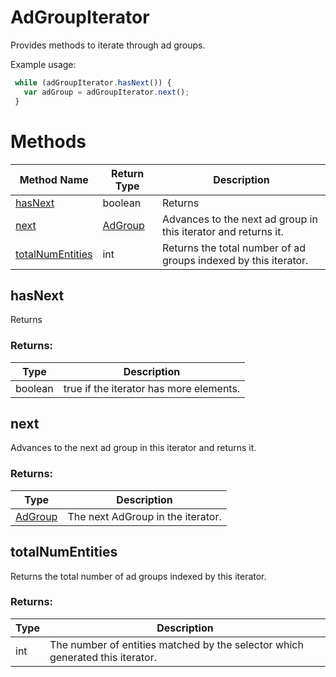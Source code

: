 # AdGroupIterator
Provides methods to iterate through ad groups.

Example usage:
```javascript
 while (adGroupIterator.hasNext()) {
   var adGroup = adGroupIterator.next();
 }
```

# Methods
|Method Name|Return Type|Description|
|-|-|-
[hasNext](#hasnext)|boolean|Returns <br />
[next](#next)|[AdGroup](./AdGroup)|Advances to the next ad group in this iterator and returns it.<br />
[totalNumEntities](#totalnumentities)|int|Returns the total number of ad groups indexed by this iterator.<br />

## <a name="hasnext"></a>hasNext
Returns 

### Returns:
|Type|Description|
|-|-
boolean|true if the iterator has more elements.

## <a name="next"></a>next
Advances to the next ad group in this iterator and returns it.

### Returns:
|Type|Description|
|-|-
[AdGroup](./AdGroup)|The next AdGroup in the iterator.

## <a name="totalnumentities"></a>totalNumEntities
Returns the total number of ad groups indexed by this iterator.

### Returns:
|Type|Description|
|-|-
int|The number of entities matched by the selector which generated this iterator.

